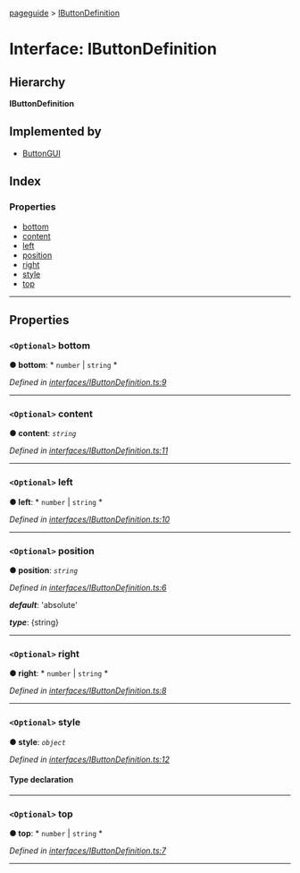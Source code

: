 [pageguide](../README.md) > [IButtonDefinition](../interfaces/ibuttondefinition.md)

# Interface: IButtonDefinition

## Hierarchy

**IButtonDefinition**

## Implemented by

* [ButtonGUI](../classes/buttongui.md)

## Index

### Properties

* [bottom](ibuttondefinition.md#bottom)
* [content](ibuttondefinition.md#content)
* [left](ibuttondefinition.md#left)
* [position](ibuttondefinition.md#position)
* [right](ibuttondefinition.md#right)
* [style](ibuttondefinition.md#style)
* [top](ibuttondefinition.md#top)

---

## Properties

<a id="bottom"></a>

### `<Optional>` bottom

**● bottom**: * `number` &#124; `string`
*

*Defined in [interfaces/IButtonDefinition.ts:9](https://github.com/Diligentia-Uitgeverij/pageguide/blob/5197645/src/interfaces/IButtonDefinition.ts#L9)*

___
<a id="content"></a>

### `<Optional>` content

**● content**: *`string`*

*Defined in [interfaces/IButtonDefinition.ts:11](https://github.com/Diligentia-Uitgeverij/pageguide/blob/5197645/src/interfaces/IButtonDefinition.ts#L11)*

___
<a id="left"></a>

### `<Optional>` left

**● left**: * `number` &#124; `string`
*

*Defined in [interfaces/IButtonDefinition.ts:10](https://github.com/Diligentia-Uitgeverij/pageguide/blob/5197645/src/interfaces/IButtonDefinition.ts#L10)*

___
<a id="position"></a>

### `<Optional>` position

**● position**: *`string`*

*Defined in [interfaces/IButtonDefinition.ts:6](https://github.com/Diligentia-Uitgeverij/pageguide/blob/5197645/src/interfaces/IButtonDefinition.ts#L6)*

*__default__*: 'absolute'

*__type__*: {string}

___
<a id="right"></a>

### `<Optional>` right

**● right**: * `number` &#124; `string`
*

*Defined in [interfaces/IButtonDefinition.ts:8](https://github.com/Diligentia-Uitgeverij/pageguide/blob/5197645/src/interfaces/IButtonDefinition.ts#L8)*

___
<a id="style"></a>

### `<Optional>` style

**● style**: *`object`*

*Defined in [interfaces/IButtonDefinition.ts:12](https://github.com/Diligentia-Uitgeverij/pageguide/blob/5197645/src/interfaces/IButtonDefinition.ts#L12)*

#### Type declaration

[key: `string`]: `string`

___
<a id="top"></a>

### `<Optional>` top

**● top**: * `number` &#124; `string`
*

*Defined in [interfaces/IButtonDefinition.ts:7](https://github.com/Diligentia-Uitgeverij/pageguide/blob/5197645/src/interfaces/IButtonDefinition.ts#L7)*

___

